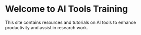 # Welcome to AI Tools Training

This site contains resources and tutorials on AI tools to enhance productivity and assist in research work.

